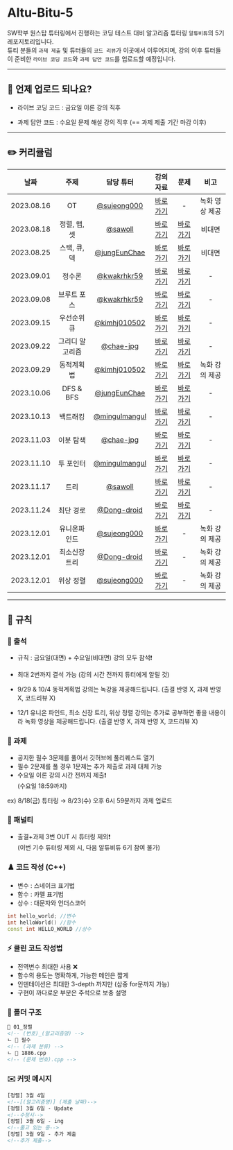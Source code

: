 # Altu-Bitu-5

SW학부 원스탑 튜터링에서 진행하는 코딩 테스트 대비 알고리즘 튜터링 `알튜비튜`의 5기 레포지토리입니다.  
튜티 분들의 `과제 제출` 및 튜터들의 `코드 리뷰`가 이곳에서 이루어지며, 강의 이후 튜터들이 준비한 `라이브 코딩 코드`와 `과제 답안 코드`를 업로드할 예정입니다.

---

## 📅 언제 업로드 되나요?

-   라이브 코딩 코드 : 금요일 이론 강의 직후

-   과제 답안 코드 : 수요일 문제 해설 강의 직후 (== 과제 제출 기간 마감 이후)

---

## ✏️ 커리큘럼

|    날짜    |      주제       |                    담당 튜터                     |                                                                                                                 강의 자료                                                                                                                  |                                                            문제                                                             |      비고      |
| :--------: | :-------------: | :----------------------------------------------: | :----------------------------------------------------------------------------------------------------------------------------------------------------------------------------------------------------------------------------------------: | :-------------------------------------------------------------------------------------------------------------------------: | :------------: |
| 2023.08.16 |       OT        | [@sujeong000](https://github.com/sujeong000) |                                                    [바로가기](https://github.com/Altu-Bitu-5/Notice/blob/main/00_OT/00_OT.pdf)                                                    |                                                              -                                                              | 녹화 영상 제공 |
| 2023.08.18 |  정렬, 맵, 셋   |       [@sawoll](https://github.com/sawoll)       | [바로가기](https://github.com/Altu-Bitu-5/Notice/blob/main/01_정렬_맵_셋/강의자료) | [바로가기](https://github.com/Altu-Bitu-5/Notice/blob/main/01_정렬_맵_셋/README.md) |       비대면        |
| 2023.08.25 |  스택, 큐, 덱   |    [@jungEunChae](https://github.com/jungEunChae)    |                                                                                                                [바로가기](https://github.com/Altu-Bitu-5/Notice/blob/main/02_스택_큐_덱/강의자료)                                                                                                                |                                                        [바로가기](https://github.com/Altu-Bitu-5/Notice/blob/main/02_스택_큐_덱/README.md)                                                         |       비대면        |
| 2023.09.01 |     정수론      |   [@kwakrhkr59](https://github.com/kwakrhkr59)   |                                                                                                                [바로가기](https://github.com/Altu-Bitu-5/Notice/blob/main/03_정수론/강의자료)                                                                                                                |                                                        [바로가기](https://github.com/Altu-Bitu-5/Notice/blob/main/03_정수론/README.md)                                                         |       -        |
| 2023.09.08 |   브루트 포스   |   [@kwakrhkr59](https://github.com/kwakrhkr59)   |                                                                                                                [바로가기](https://github.com/Altu-Bitu-5/Notice/blob/main/04_브루트포스/강의자료)                                                                                                                |                                                        [바로가기](https://github.com/Altu-Bitu-5/Notice/blob/main/04_브루트포스/README.md)                                                         |       -        |
| 2023.09.15 |   우선순위 큐   |        [@kimhj010502](https://github.com/kimhj010502)        |                                                                                                                [바로가기](https://github.com/Altu-Bitu-5/Notice/blob/main/05_우선순위큐/강의자료)                                                                                                                |                                                        [바로가기](https://github.com/Altu-Bitu-5/Notice/blob/main/05_우선순위큐/README.md)                                                         |       -        |
| 2023.09.22 | 그리디 알고리즘 |      [@chae-jpg](https://github.com/chae-jpg)      |                                                                                                                [바로가기](https://github.com/Altu-Bitu-5/Notice/blob/main/06_그리디/강의자료)                                                                                                                |                                                        [바로가기](https://github.com/Altu-Bitu-5/Notice/blob/main/06_그리디/README.md)                                                         |       -        |
| 2023.09.29 |    동적계획법    |    [@kimhj010502](https://github.com/kimhj010502)    |                                                                                                                [바로가기](https://github.com/Altu-Bitu-5/Notice/blob/main/07_동적계획법/강의자료)                                                                                                                |                                                        [바로가기](https://github.com/Altu-Bitu-5/Notice/blob/main/07_동적계획법/README.md)                                                         |       녹화 강의 제공        |
| 2023.10.06 |    DFS & BFS     |   [@jungEunChae](https://github.com/jungEunChae)   |                                                                                                                [바로가기](https://github.com/Altu-Bitu-5/Notice/blob/main/08_DFS_BFS/강의자료)                                                                                                                |                                                        [바로가기](https://github.com/Altu-Bitu-5/Notice/blob/main/08_DFS_BFS/README.md)                                                         |       -        |
| 2023.10.13 |   백트래킹   |   [@mingulmangul](https://github.com/mingulmangul)   |                                                                                                                [바로가기](https://github.com/Altu-Bitu-5/Notice/blob/main/09_백트래킹/강의자료)                                                                                                                |                                                        [바로가기](https://github.com/Altu-Bitu-5/Notice/blob/main/09_백트래킹/README.md)                                                         |       -        |
| 2023.11.03 |    이분 탐색    |      [@chae-jpg](https://github.com/chae-jpg)      |                                                                                                                [바로가기](https://github.com/Altu-Bitu-5/Notice/blob/main/10_이분탐색/강의자료)                                                                                                                |                                                        [바로가기](https://github.com/Altu-Bitu-5/Notice/blob/main/10_이분탐색/README.md)                                                         |     -     |
| 2023.11.10 |    투 포인터    |   [@mingulmangul](https://github.com/mingulmangul)   |                                                                                                                [바로가기](https://github.com/Altu-Bitu-5/Notice/blob/main/11_투포인터/강의자료)                                                                                                                |                                                        [바로가기](https://github.com/Altu-Bitu-5/Notice/blob/main/11_투포인터/README.md)                                                         |       -        |
| 2023.11.17 |      트리       |        [@sawoll](https://github.com/sawoll)        |                                                                                                                [바로가기](https://github.com/Altu-Bitu-5/Notice/blob/main/12_트리/강의자료)                                                                                                                |                                                        [바로가기](https://github.com/Altu-Bitu-5/Notice/blob/main/12_트리/README.md)                                                         |       -        |
| 2023.11.24 |    최단 경로    |   [@Dong-droid](https://github.com/Dong-droid)   |                                                                                                                [바로가기](https://github.com/Altu-Bitu-5/Notice/blob/main/13_최단경로/강의자료)                                                                                                                |                                                        [바로가기](https://github.com/Altu-Bitu-5/Notice/blob/main/13_최단경로/README.md)                                                         |       -        |
| 2023.12.01 |  유니온파인드  |      [@sujeong000](https://github.com/sujeong000)      |                                                                                                                [바로가기](https://github.com/Altu-Bitu-5/Notice/blob/main/14_유니온파인드/강의자료)                                                                                                                |                                                                                                    -             | 녹화 강의 제공  |
| 2023.12.01 | 최소신장트리  |   [@Dong-droid](https://github.com/Dong-droid)   |                                                                                                                [바로가기](https://github.com/Altu-Bitu-5/Notice/blob/main/15_최소신장트리/강의자료)                                                                                                                |                                                                                                      -           | 녹화 강의 제공  |
| 2023.12.01 |    위상 정렬    |      [@sujeong000](https://github.com/sujeong000)      |                                                                                                                [바로가기](https://github.com/Altu-Bitu-5/Notice/blob/main/16_위상정렬/강의자료)                                                                                                                |                                                                                                   -              | 녹화 강의 제공  |

---

## 🤙 규칙

### 🎉 출석

-   규칙 : 금요일(대면) + 수요일(비대면) 강의 모두 참석❗
-   최대 2번까지 결석 가능 (강의 시간 전까지 튜터에게 알릴 것)

-   9/29 & 10/4 동적계획법 강의는 녹강을 제공해드립니다. (출결 반영 X, 과제 반영 X, 코드리뷰 X)
-   12/1 유니온 파인드, 최소 신장 트리, 위상 정렬 강의는 추가로 공부하면 좋을 내용이라 녹화 영상을 제공해드립니다. (출결 반영 X, 과제 반영 X, 코드리뷰 X)

### 🎉 과제

-   공지한 필수 3문제를 풀어서 깃허브에 풀리퀘스트 열기
-   필수 2문제를 풀 경우 1문제는 추가 제출로 과제 대체 가능
-   수요일 이론 강의 시간 전까지 제출❗  
    (수요일 18:59까지)

ex) 8/18(금) 튜터링 → 8/23(수) 오후 6시 59분까지 과제 업로드

### 📌 패널티

-   출결+과제 3번 OUT 시 튜터링 제외❗  
    (이번 기수 튜터링 제외 시, 다음 알튜비튜 6기 참여 불가)

### ♟️ 코드 작성 (C++)

-   변수 : 스네이크 표기법
-   함수 : 카멜 표기법
-   상수 : 대문자와 언더스코어

```cpp
int hello_world; //변수
int helloWorld() //함수
const int HELLO_WORLD //상수
```

### ⚡ 클린 코드 작성법

-   전역변수 최대한 사용 ❌
-   함수의 용도는 명확하게, 가능한 메인은 짧게
-   인덴테이션은 최대한 3-depth 까지만 (삼중 for문까지 가능)
-   구현이 까다로운 부분은 주석으로 보충 설명

### 📁 폴더 구조

```html
📁 01_정렬
<!-- (번호)_(알고리즘명) -->
ㄴ 📁 필수
<!-- (과제 분류) -->
ㄴ 📄 1886.cpp
<!-- (문제 번호).cpp -->
```

### ✉️ 커밋 메시지

```html
[정렬] 3월 4일
<!--[(알고리즘명)] (제출 날짜)-->
[정렬] 3월 6일 - Update
<!--수정시-->
[정렬] 3월 6일 - ing
<!--풀고 있는 중-->
[정렬] 3월 9일 - 추가 제출
<!--추가 제출-->
```
